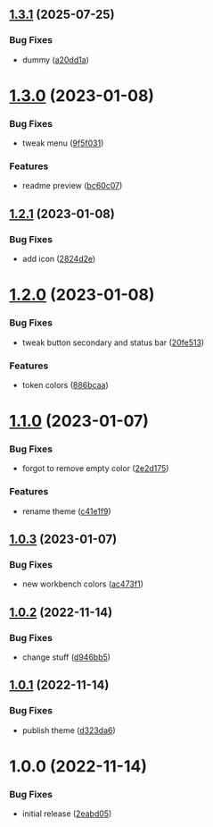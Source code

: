 ## [1.3.1](https://github.com/vberlier/mostly-black/compare/v1.3.0...v1.3.1) (2025-07-25)


### Bug Fixes

* dummy ([a20dd1a](https://github.com/vberlier/mostly-black/commit/a20dd1a73dc9f7a955a95906000c43433e2c3ba0))

# [1.3.0](https://github.com/vberlier/mostly-black/compare/v1.2.1...v1.3.0) (2023-01-08)


### Bug Fixes

* tweak menu ([9f5f031](https://github.com/vberlier/mostly-black/commit/9f5f031e69ed0899d008d22bea86691a7cfb7a5f))


### Features

* readme preview ([bc60c07](https://github.com/vberlier/mostly-black/commit/bc60c07a013419442dd7de3e27dc811d29ebe036))

## [1.2.1](https://github.com/vberlier/mostly-black/compare/v1.2.0...v1.2.1) (2023-01-08)


### Bug Fixes

* add icon ([2824d2e](https://github.com/vberlier/mostly-black/commit/2824d2e76e716debb93502d917b75858b2ff1a08))

# [1.2.0](https://github.com/vberlier/mostly-black/compare/v1.1.0...v1.2.0) (2023-01-08)


### Bug Fixes

* tweak button secondary and status bar ([20fe513](https://github.com/vberlier/mostly-black/commit/20fe513fd0a64a3f8b2cff9447021f0c5afd4eb0))


### Features

* token colors ([886bcaa](https://github.com/vberlier/mostly-black/commit/886bcaaa5cf0342d3d70efa4ab5e6a188cd616f1))

# [1.1.0](https://github.com/vberlier/mostly-black/compare/v1.0.3...v1.1.0) (2023-01-07)


### Bug Fixes

* forgot to remove empty color ([2e2d175](https://github.com/vberlier/mostly-black/commit/2e2d1756699774f0c04618cb7c9499d7d6cca1a5))


### Features

* rename theme ([c41e1f9](https://github.com/vberlier/mostly-black/commit/c41e1f922f80fcd461ea0b8569148288f896e714))

## [1.0.3](https://github.com/vberlier/mostly-black/compare/v1.0.2...v1.0.3) (2023-01-07)


### Bug Fixes

* new workbench colors ([ac473f1](https://github.com/vberlier/mostly-black/commit/ac473f1b710a03aa10d7cb7fecb9565c75b8284a))

## [1.0.2](https://github.com/vberlier/mostly-black/compare/v1.0.1...v1.0.2) (2022-11-14)


### Bug Fixes

* change stuff ([d946bb5](https://github.com/vberlier/mostly-black/commit/d946bb50b94d8ba61bc37bc5d75fe1daac021f6e))

## [1.0.1](https://github.com/vberlier/mostly-black/compare/v1.0.0...v1.0.1) (2022-11-14)


### Bug Fixes

* publish theme ([d323da6](https://github.com/vberlier/mostly-black/commit/d323da6fe10ff4ac358bd113e76fe8b4ddb71cf5))

# 1.0.0 (2022-11-14)


### Bug Fixes

* initial release ([2eabd05](https://github.com/vberlier/mostly-black/commit/2eabd05fea42748671f97e619d6b897588a69e28))
